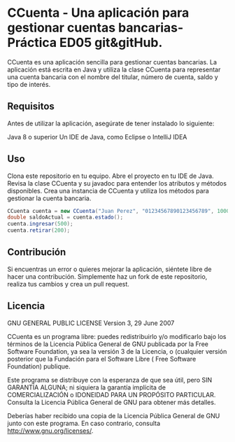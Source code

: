 # CCuenta - Una aplicación para gestionar cuentas bancarias- Práctica ED05 git&gitHub.



CCuenta es una aplicación sencilla para gestionar cuentas bancarias. La aplicación está escrita en Java y utiliza la clase CCuenta para representar una cuenta bancaria con el nombre del titular, número de cuenta, saldo y tipo de interés.

## Requisitos
Antes de utilizar la aplicación, asegúrate de tener instalado lo siguiente:

Java 8 o superior
Un IDE de Java, como Eclipse o IntelliJ IDEA
## Uso
Clona este repositorio en tu equipo.
Abre el proyecto en tu IDE de Java.
Revisa la clase CCuenta y su javadoc para entender los atributos y métodos disponibles.
Crea una instancia de CCuenta y utiliza los métodos para gestionar la cuenta bancaria.
``` java
CCuenta cuenta = new CCuenta("Juan Perez", "01234567890123456789", 1000, 0.5);
double saldoActual = cuenta.estado();
cuenta.ingresar(500);
cuenta.retirar(200);
````
## Contribución
Si encuentras un error o quieres mejorar la aplicación, siéntete libre de hacer una contribución. Simplemente haz un fork de este repositorio, realiza tus cambios y crea un pull request.

## Licencia
GNU GENERAL PUBLIC LICENSE
Version 3, 29 June 2007

CCuenta es un programa libre: puedes redistribuirlo y/o modificarlo
bajo los términos de la Licencia Pública General de GNU publicada por
la Free Software Foundation, ya sea la versión 3 de la Licencia, o
(cualquier versión posterior que la Fundación para el Software Libre
( Free Software Foundation) publique.

Este programa se distribuye con la esperanza de que sea útil, pero
SIN GARANTÍA ALGUNA; ni siquiera la garantía implícita de
COMERCIALIZACIÓN o IDONEIDAD PARA UN PROPÓSITO PARTICULAR. Consulta
la Licencia Pública General de GNU para obtener más detalles.

Deberías haber recibido una copia de la Licencia Pública General de GNU
junto con este programa. En caso contrario, consulta
<http://www.gnu.org/licenses/>.

